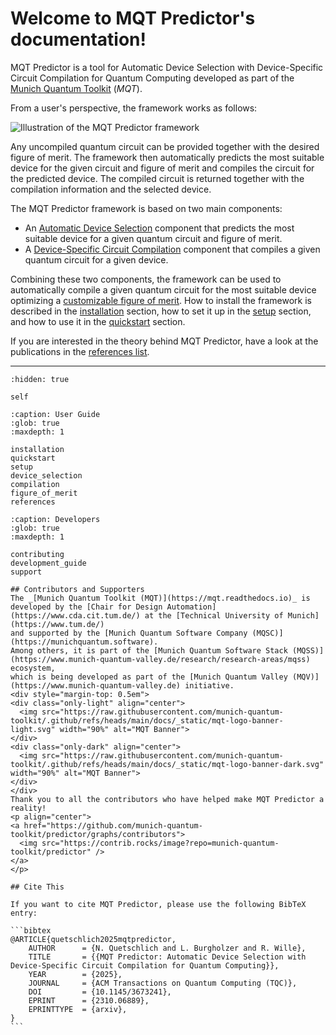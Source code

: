 # Welcome to MQT Predictor's documentation!

MQT Predictor is a tool for Automatic Device Selection with Device-Specific Circuit Compilation for Quantum Computing developed as part of the [Munich Quantum Toolkit](https://mqt.readthedocs.io) (_MQT_).

From a user's perspective, the framework works as follows:

![Illustration of the MQT Predictor framework](/_static/mqt_predictor.png)

Any uncompiled quantum circuit can be provided together with the desired figure of merit.
The framework then automatically predicts the most suitable device for the given circuit and figure of merit and compiles the circuit for the predicted device.
The compiled circuit is returned together with the compilation information and the selected device.

The MQT Predictor framework is based on two main components:

- An [Automatic Device Selection](device_selection.md) component that predicts the most suitable device for a given quantum circuit and figure of merit.
- A [Device-Specific Circuit Compilation](compilation.md) component that compiles a given quantum circuit for a given device.

Combining these two components, the framework can be used to automatically compile a given quantum circuit for the most suitable device optimizing a [customizable figure of merit](figure_of_merit.md).
How to install the framework is described in the [installation](installation.md) section, how to set it up in the [setup](setup.md) section, and how to use it in the [quickstart](quickstart.md) section.

If you are interested in the theory behind MQT Predictor, have a look at the publications in the [references list](references.md).

---

```{toctree}
:hidden: true

self
```

```{toctree}
:caption: User Guide
:glob: true
:maxdepth: 1

installation
quickstart
setup
device_selection
compilation
figure_of_merit
references
```

```{toctree}
:caption: Developers
:glob: true
:maxdepth: 1

contributing
development_guide
support
```

````{only} html
## Contributors and Supporters
The _[Munich Quantum Toolkit (MQT)](https://mqt.readthedocs.io)_ is developed by the [Chair for Design Automation](https://www.cda.cit.tum.de/) at the [Technical University of Munich](https://www.tum.de/)
and supported by the [Munich Quantum Software Company (MQSC)](https://munichquantum.software).
Among others, it is part of the [Munich Quantum Software Stack (MQSS)](https://www.munich-quantum-valley.de/research/research-areas/mqss) ecosystem,
which is being developed as part of the [Munich Quantum Valley (MQV)](https://www.munich-quantum-valley.de) initiative.
<div style="margin-top: 0.5em">
<div class="only-light" align="center">
  <img src="https://raw.githubusercontent.com/munich-quantum-toolkit/.github/refs/heads/main/docs/_static/mqt-logo-banner-light.svg" width="90%" alt="MQT Banner">
</div>
<div class="only-dark" align="center">
  <img src="https://raw.githubusercontent.com/munich-quantum-toolkit/.github/refs/heads/main/docs/_static/mqt-logo-banner-dark.svg" width="90%" alt="MQT Banner">
</div>
</div>
Thank you to all the contributors who have helped make MQT Predictor a reality!
<p align="center">
<a href="https://github.com/munich-quantum-toolkit/predictor/graphs/contributors">
  <img src="https://contrib.rocks/image?repo=munich-quantum-toolkit/predictor" />
</a>
</p>

## Cite This

If you want to cite MQT Predictor, please use the following BibTeX entry:

```bibtex
@ARTICLE{quetschlich2025mqtpredictor,
    AUTHOR      = {N. Quetschlich and L. Burgholzer and R. Wille},
    TITLE       = {{MQT Predictor: Automatic Device Selection with Device-Specific Circuit Compilation for Quantum Computing}},
    YEAR        = {2025},
    JOURNAL     = {ACM Transactions on Quantum Computing (TQC)},
    DOI         = {10.1145/3673241},
    EPRINT      = {2310.06889},
    EPRINTTYPE  = {arxiv},
}
```
````
